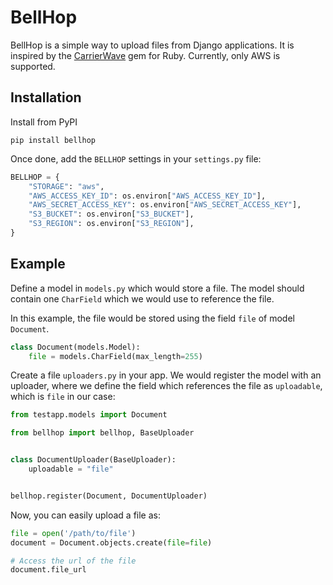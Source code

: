 # BellHop

BellHop is a simple way to upload files from Django applications. It is inspired by the [CarrierWave](https://github.com/carrierwaveuploader/carrierwave) gem for Ruby. Currently, only AWS is supported.

## Installation

Install from PyPI
```shell
pip install bellhop
```

Once done, add the `BELLHOP` settings in your `settings.py` file:
```python
BELLHOP = {
    "STORAGE": "aws",
    "AWS_ACCESS_KEY_ID": os.environ["AWS_ACCESS_KEY_ID"],
    "AWS_SECRET_ACCESS_KEY": os.environ["AWS_SECRET_ACCESS_KEY"],
    "S3_BUCKET": os.environ["S3_BUCKET"],
    "S3_REGION": os.environ["S3_REGION"],
}
```

## Example

Define a model in `models.py` which would store a file. The model should contain one `CharField` which we would use to reference the file.

In this example, the file would be stored using the field `file` of model `Document`.
```python
class Document(models.Model):
    file = models.CharField(max_length=255)
```

Create a file `uploaders.py` in your app. We would register the model with an uploader, where we define the field which references the file as `uploadable`, which is `file` in our case:
```python
from testapp.models import Document

from bellhop import bellhop, BaseUploader


class DocumentUploader(BaseUploader):
    uploadable = "file"


bellhop.register(Document, DocumentUploader)
```

Now, you can easily upload a file as:
```python
file = open('/path/to/file')
document = Document.objects.create(file=file)

# Access the url of the file
document.file_url
```